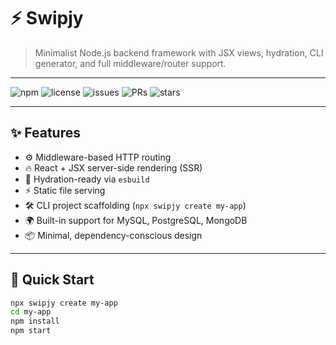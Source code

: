 # ⚡️ Swipjy

> Minimalist Node.js backend framework with JSX views, hydration, CLI generator, and full middleware/router support.

---

![npm](https://img.shields.io/npm/v/swipjy?color=blue)
![license](https://img.shields.io/github/license/joss12/swipjy)
![issues](https://img.shields.io/github/issues/joss12/swipjy)
![PRs](https://img.shields.io/github/issues-pr/joss12/swipjy)
![stars](https://img.shields.io/github/stars/joss12/swipjy?style=social)

---

## ✨ Features

- ⚙️ Middleware-based HTTP routing
- 🔥 React + JSX server-side rendering (SSR)
- 🔁 Hydration-ready via `esbuild`
- ⚡️ Static file serving
- 🛠 CLI project scaffolding (`npx swipjy create my-app`)
- 🌍 Built-in support for MySQL, PostgreSQL, MongoDB
- 📦 Minimal, dependency-conscious design

---

## 🚀 Quick Start

```bash
npx swipjy create my-app
cd my-app
npm install
npm start

